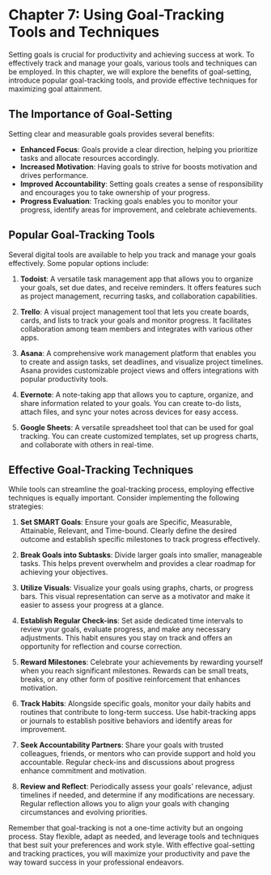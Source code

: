 Chapter 7: Using Goal-Tracking Tools and Techniques
===================================================

Setting goals is crucial for productivity and achieving success at work. To effectively track and manage your goals, various tools and techniques can be employed. In this chapter, we will explore the benefits of goal-setting, introduce popular goal-tracking tools, and provide effective techniques for maximizing goal attainment.

The Importance of Goal-Setting
------------------------------

Setting clear and measurable goals provides several benefits:

* **Enhanced Focus**: Goals provide a clear direction, helping you prioritize tasks and allocate resources accordingly.
* **Increased Motivation**: Having goals to strive for boosts motivation and drives performance.
* **Improved Accountability**: Setting goals creates a sense of responsibility and encourages you to take ownership of your progress.
* **Progress Evaluation**: Tracking goals enables you to monitor your progress, identify areas for improvement, and celebrate achievements.

Popular Goal-Tracking Tools
---------------------------

Several digital tools are available to help you track and manage your goals effectively. Some popular options include:

1. **Todoist**: A versatile task management app that allows you to organize your goals, set due dates, and receive reminders. It offers features such as project management, recurring tasks, and collaboration capabilities.

2. **Trello**: A visual project management tool that lets you create boards, cards, and lists to track your goals and monitor progress. It facilitates collaboration among team members and integrates with various other apps.

3. **Asana**: A comprehensive work management platform that enables you to create and assign tasks, set deadlines, and visualize project timelines. Asana provides customizable project views and offers integrations with popular productivity tools.

4. **Evernote**: A note-taking app that allows you to capture, organize, and share information related to your goals. You can create to-do lists, attach files, and sync your notes across devices for easy access.

5. **Google Sheets**: A versatile spreadsheet tool that can be used for goal tracking. You can create customized templates, set up progress charts, and collaborate with others in real-time.

Effective Goal-Tracking Techniques
----------------------------------

While tools can streamline the goal-tracking process, employing effective techniques is equally important. Consider implementing the following strategies:

1. **Set SMART Goals**: Ensure your goals are Specific, Measurable, Attainable, Relevant, and Time-bound. Clearly define the desired outcome and establish specific milestones to track progress effectively.

2. **Break Goals into Subtasks**: Divide larger goals into smaller, manageable tasks. This helps prevent overwhelm and provides a clear roadmap for achieving your objectives.

3. **Utilize Visuals**: Visualize your goals using graphs, charts, or progress bars. This visual representation can serve as a motivator and make it easier to assess your progress at a glance.

4. **Establish Regular Check-ins**: Set aside dedicated time intervals to review your goals, evaluate progress, and make any necessary adjustments. This habit ensures you stay on track and offers an opportunity for reflection and course correction.

5. **Reward Milestones**: Celebrate your achievements by rewarding yourself when you reach significant milestones. Rewards can be small treats, breaks, or any other form of positive reinforcement that enhances motivation.

6. **Track Habits**: Alongside specific goals, monitor your daily habits and routines that contribute to long-term success. Use habit-tracking apps or journals to establish positive behaviors and identify areas for improvement.

7. **Seek Accountability Partners**: Share your goals with trusted colleagues, friends, or mentors who can provide support and hold you accountable. Regular check-ins and discussions about progress enhance commitment and motivation.

8. **Review and Reflect**: Periodically assess your goals' relevance, adjust timelines if needed, and determine if any modifications are necessary. Regular reflection allows you to align your goals with changing circumstances and evolving priorities.

Remember that goal-tracking is not a one-time activity but an ongoing process. Stay flexible, adapt as needed, and leverage tools and techniques that best suit your preferences and work style. With effective goal-setting and tracking practices, you will maximize your productivity and pave the way toward success in your professional endeavors.

